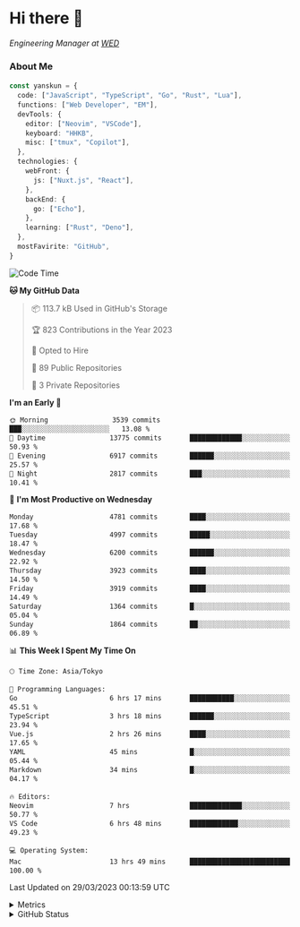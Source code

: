 # Hi there&nbsp;:wave:

<!-- ![Alt text](https://spotify-recently-played-readme.vercel.app/api?user=31kynbuubkiu3r4qh4hjuaglhfay) -->

_Engineering Manager at [WED](https://github.com/wedinc)_

### About Me

```ts
const yanskun = {
  code: ["JavaScript", "TypeScript", "Go", "Rust", "Lua"],
  functions: ["Web Developer", "EM"],
  devTools: {
    editor: ["Neovim", "VSCode"],
    keyboard: "HHKB",
    misc: ["tmux", "Copilot"],
  },
  technologies: {
    webFront: {
      js: ["Nuxt.js", "React"],
    },
    backEnd: {
      go: ["Echo"],
    },
    learning: ["Rust", "Deno"],
  },
  mostFavirite: "GitHub",
}
```

<!--START_SECTION:waka-->
![Code Time](http://img.shields.io/badge/Code%20Time-234%20hrs%2057%20mins-blue)

**🐱 My GitHub Data** 

> 📦 113.7 kB Used in GitHub's Storage 
 > 
> 🏆 823 Contributions in the Year 2023
 > 
> 💼 Opted to Hire
 > 
> 📜 89 Public Repositories 
 > 
> 🔑 3 Private Repositories 
 > 
**I'm an Early 🐤** 

```text
🌞 Morning                3539 commits        ███░░░░░░░░░░░░░░░░░░░░░░   13.08 % 
🌆 Daytime                13775 commits       █████████████░░░░░░░░░░░░   50.93 % 
🌃 Evening                6917 commits        ██████░░░░░░░░░░░░░░░░░░░   25.57 % 
🌙 Night                  2817 commits        ███░░░░░░░░░░░░░░░░░░░░░░   10.41 % 
```
📅 **I'm Most Productive on Wednesday** 

```text
Monday                   4781 commits        ████░░░░░░░░░░░░░░░░░░░░░   17.68 % 
Tuesday                  4997 commits        █████░░░░░░░░░░░░░░░░░░░░   18.47 % 
Wednesday                6200 commits        ██████░░░░░░░░░░░░░░░░░░░   22.92 % 
Thursday                 3923 commits        ████░░░░░░░░░░░░░░░░░░░░░   14.50 % 
Friday                   3919 commits        ████░░░░░░░░░░░░░░░░░░░░░   14.49 % 
Saturday                 1364 commits        █░░░░░░░░░░░░░░░░░░░░░░░░   05.04 % 
Sunday                   1864 commits        ██░░░░░░░░░░░░░░░░░░░░░░░   06.89 % 
```


📊 **This Week I Spent My Time On** 

```text
🕑︎ Time Zone: Asia/Tokyo

💬 Programming Languages: 
Go                       6 hrs 17 mins       ███████████░░░░░░░░░░░░░░   45.51 % 
TypeScript               3 hrs 18 mins       ██████░░░░░░░░░░░░░░░░░░░   23.94 % 
Vue.js                   2 hrs 26 mins       ████░░░░░░░░░░░░░░░░░░░░░   17.65 % 
YAML                     45 mins             █░░░░░░░░░░░░░░░░░░░░░░░░   05.44 % 
Markdown                 34 mins             █░░░░░░░░░░░░░░░░░░░░░░░░   04.17 % 

🔥 Editors: 
Neovim                   7 hrs               █████████████░░░░░░░░░░░░   50.77 % 
VS Code                  6 hrs 48 mins       ████████████░░░░░░░░░░░░░   49.23 % 

💻 Operating System: 
Mac                      13 hrs 49 mins      █████████████████████████   100.00 % 
```


 Last Updated on 29/03/2023 00:13:59 UTC
<!--END_SECTION:waka-->

<details>
  <summary>Metrics</summary>
  <img src="https://github.com/yanskun/yanskun/blob/main/github-metrics.svg" alt="Metrics">
</details>

<details>
  <summary>GitHub Status</summary>
  <picture>
    <source media="(prefers-color-scheme: dark)" srcset="https://raw.githubusercontent.com/yanskun/yanskun/master/profile-summary-card-output/nord_dark/0-profile-details.svg">
   <img src="https://raw.githubusercontent.com/yanskun/yanskun/master/profile-summary-card-output/default/0-profile-details.svg">
  </picture>
  <br>
  <picture>
    <source media="(prefers-color-scheme: dark)" srcset="https://raw.githubusercontent.com/yanskun/yanskun/master/profile-summary-card-output/nord_dark/1-repos-per-language.svg">
   <img src="https://raw.githubusercontent.com/yanskun/yanskun/master/profile-summary-card-output/default/1-repos-per-language.svg">
  </picture>
  <picture>
    <source media="(prefers-color-scheme: dark)" srcset="https://raw.githubusercontent.com/yanskun/yanskun/master/profile-summary-card-output/nord_dark/2-most-commit-language.svg">
   <img src="https://raw.githubusercontent.com/yanskun/yanskun/master/profile-summary-card-output/default/2-most-commit-language.svg">
  </picture>
  <br>
  <picture>
    <source media="(prefers-color-scheme: dark)" srcset="https://raw.githubusercontent.com/yanskun/yanskun/master/profile-summary-card-output/nord_dark/3-stats.svg">
   <img src="https://raw.githubusercontent.com/yanskun/yanskun/master/profile-summary-card-output/default/3-stats.svg">
  </picture>
  <picture>
    <source media="(prefers-color-scheme: dark)" srcset="https://raw.githubusercontent.com/yanskun/yanskun/master/profile-summary-card-output/nord_dark/4-productive-time.svg">
   <img src="https://raw.githubusercontent.com/yanskun/yanskun/master/profile-summary-card-output/default/4-productive-time.svg">
  </picture>
</details>
